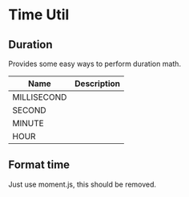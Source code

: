 
# Time Util

## Duration

Provides some easy ways to perform duration math.

| Name | Description |
| - | - |
| MILLISECOND |  |
| SECOND |  |
| MINUTE |  |
| HOUR |  |


## Format time

Just use moment.js, this should be removed.
